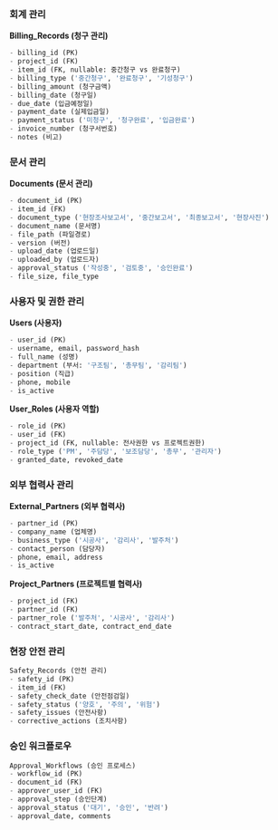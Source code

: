 ###  회계 관리

**Billing_Records (청구 관리)**
```sql
- billing_id (PK)
- project_id (FK)
- item_id (FK, nullable: 중간청구 vs 완료청구)
- billing_type ('중간청구', '완료청구', '기성청구')
- billing_amount (청구금액)
- billing_date (청구일)
- due_date (입금예정일)
- payment_date (실제입금일)
- payment_status ('미청구', '청구완료', '입금완료')
- invoice_number (청구서번호)
- notes (비고)
```

### 문서 관리

**Documents (문서 관리)**
```sql
- document_id (PK)
- item_id (FK)
- document_type ('현장조사보고서', '중간보고서', '최종보고서', '현장사진')
- document_name (문서명)
- file_path (파일경로)
- version (버전)
- upload_date (업로드일)
- uploaded_by (업로드자)
- approval_status ('작성중', '검토중', '승인완료')
- file_size, file_type
```

### 사용자 및 권한 관리

**Users (사용자)**
```sql
- user_id (PK)
- username, email, password_hash
- full_name (성명)
- department (부서: '구조팀', '총무팀', '감리팀')
- position (직급)
- phone, mobile
- is_active
```

**User_Roles (사용자 역할)**
```sql
- role_id (PK)
- user_id (FK)
- project_id (FK, nullable: 전사권한 vs 프로젝트권한)
- role_type ('PM', '주담당', '보조담당', '총무', '관리자')
- granted_date, revoked_date
```

### 외부 협력사 관리

**External_Partners (외부 협력사)**
```sql
- partner_id (PK)
- company_name (업체명)
- business_type ('시공사', '감리사', '발주처')
- contact_person (담당자)
- phone, email, address
- is_active
```

**Project_Partners (프로젝트별 협력사)**
```sql
- project_id (FK)
- partner_id (FK)
- partner_role ('발주처', '시공사', '감리사')
- contract_start_date, contract_end_date
```

### 현장 안전 관리
```sql
Safety_Records (안전 관리)
- safety_id (PK)
- item_id (FK)
- safety_check_date (안전점검일)
- safety_status ('양호', '주의', '위험')
- safety_issues (안전사항)
- corrective_actions (조치사항)
```

### 승인 워크플로우
```sql
Approval_Workflows (승인 프로세스)
- workflow_id (PK)
- document_id (FK)
- approver_user_id (FK)
- approval_step (승인단계)
- approval_status ('대기', '승인', '반려')
- approval_date, comments
```